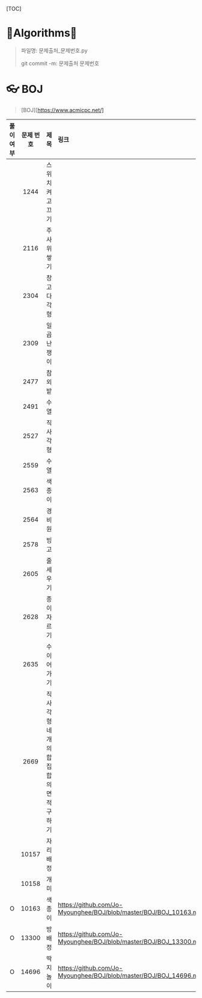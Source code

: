 [TOC]

# 🐢Algorithms🐇

>  파일명: 문제출처_문제번호.py
>
> git commit -m: 문제출처 문제번호



# 👓 BOJ

>  [BOJ][https://www.acmicpc.net/]



| 풀이 여부 | 문제 번호 | 제목                                 | 링크                                                         |
| :-------: | :-------: | :----------------------------------- | :----------------------------------------------------------- |
|           |   1244    | 스위치 켜고 끄기                     |                                                              |
|           |   2116    | 주사위 쌓기                          |                                                              |
|           |   2304    | 창고 다각형                          |                                                              |
|           |   2309    | 일곱 난쟁이                          |                                                              |
|           |   2477    | 참외밭                               |                                                              |
|           |   2491    | 수열                                 |                                                              |
|           |   2527    | 직사각형                             |                                                              |
|           |   2559    | 수열                                 |                                                              |
|           |   2563    | 색종이                               |                                                              |
|           |   2564    | 경비원                               |                                                              |
|           |   2578    | 빙고                                 |                                                              |
|           |   2605    | 줄 세우기                            |                                                              |
|           |   2628    | 종이자르기                           |                                                              |
|           |   2635    | 수 이어가기                          |                                                              |
|           |   2669    | 직사각형 네개의 합집합의 면적 구하기 |                                                              |
|           |   10157   | 자리배정                             |                                                              |
|           |   10158   | 개미                                 |                                                              |
|     O     |   10163   | 색종이                               | https://github.com/Jo-Myounghee/BOJ/blob/master/BOJ/BOJ_10163.md |
|     O     |   13300   | 방배정                               | https://github.com/Jo-Myounghee/BOJ/blob/master/BOJ/BOJ_13300.md |
|     O     |   14696   | 딱지놀이                             | https://github.com/Jo-Myounghee/BOJ/blob/master/BOJ/BOJ_14696.md |



